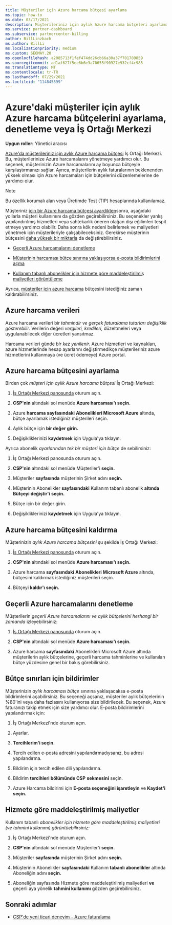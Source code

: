 ```yaml
---
title: Müşteriler için Azure harcama bütçesi ayarlama
ms.topic: how-to
ms.date: 03/17/2021
description: Müşterileriniz için aylık Azure harcama bütçeleri ayarlamayı veya kaldırmayı ve ayrıca Azure harcama verilerini görüntülemeyi ve bütçeyle ilgili bildirimleri ayarlamayı öğrenin.
ms.service: partner-dashboard
ms.subservice: partnercenter-billing
author: BillLinzbach
ms.author: BillLi
ms.localizationpriority: medium
ms.custom: SEOMAY.20
ms.openlocfilehash: a2085713f1fef474dd26cb66a30a37f701789859
ms.sourcegitcommit: ad1af627f5ee6b6e3a70655f90927e932cf4c985
ms.translationtype: MT
ms.contentlocale: tr-TR
ms.lasthandoff: 07/29/2021
ms.locfileid: "114845899"
---
```

# <a name="set-check-or-remove-monthly-azure-spending-budgets-for-customers-in-partner-center"></a>Azure'daki müşteriler için aylık Azure harcama bütçelerini ayarlama, denetleme veya İş Ortağı Merkezi

**Uygun roller:** Yönetici aracısı

[Azure'da müşterileriniz için aylık Azure harcama bütçesi](#set-azure-spending-budget) İş Ortağı Merkezi. Bu, müşterilerinize Azure harcamalarını yönetmeye yardımcı olur. Bu seçenek, müşterinizin Azure harcamalarını ay boyunca bütçeyle karşılaştırmanızı sağlar. Ayrıca, müşterilerin aylık faturalarının beklenenden yüksek olması için Azure harcamaları için bütçelerini düzenlemelerine de yardımcı olur.

> [!NOTE]  
> Bu özellik korumalı alan veya Üretimde Test (TIP) hesaplarında kullanılamaz.

Müşteriniz [için bir Azure harcama bütçesi ayardikten](#set-azure-spending-budget)sonra, aşağıdaki yollarla müşteri kullanımını da gözden geçirebilirsiniz. Bu seçenekler yanlış yapılandırılmış hizmetleri veya sahtekarlık öneren olağan dışı eğilimleri tespit etmeye yardımcı olabilir. Daha sonra kök nedeni belirlemek ve maliyetleri yönetmek için müşterileriyle çalışabileceksiniz. Gerekirse müşterinin bütçesini [daha yüksek bir miktarla](#set-azure-spending-budget) da değiştirebilirsiniz.

- [Geçerli Azure harcamalarını denetleme](#check-current-azure-spending)

- [Müşterinin harcaması bütçe sınırına yaklaşıyorsa e-posta bildirimlerini açma](#notifications-for-budget-limits)

- [Kullanım tabanlı abonelikler için hizmete göre maddeleştirilmiş maliyetleri görüntüleme](#itemized-costs-by-service)

Ayrıca, [müşteriler için azure harcama](#remove-azure-spending-budget) bütçesini istediğiniz zaman kaldırabilirsiniz.

## <a name="azure-spending-data"></a>Azure harcama verileri

Azure harcama verileri bir *tahmindir ve* *gerçek faturalama tutarları değişiklik gösterebilir.* Verilerin değeri *vergileri, kredileri,* düzeltmeleri veya uygulanabilecek diğer ücretleri yansıtmaz.

Harcama verileri günde *bir kez yenilenir.* Azure hizmetleri ve kaynakları, azure hizmetlerinde hesap ayarlarını değiştirmedikçe müşterileriniz azure hizmetlerini kullanmaya (ve ücret ödemeye) Azure portal.

## <a name="set-azure-spending-budget"></a>Azure harcama bütçesini ayarlama

Birden çok *müşteri için aylık Azure harcama bütçesi* İş Ortağı Merkezi:

1. [İş Ortağı Merkezi panosunda](https://partner.microsoft.com/dashboard/) oturum açın.

2. **CSP'nin** altındaki sol menüde **Azure harcaması'ı seçin.**

3. Azure **harcama sayfasındaki** **Abonelikleri Microsoft Azure** altında, bütçe ayarlamak istediğiniz müşterileri seçin.

4. Aylık bütçe için **bir değer girin.**

5. Değişikliklerinizi **kaydetmek** için Uygula'ya tıklayın.

Ayrıca abonelik *ayarlarından tek bir müşteri için bütçe* de sebilirsiniz:

1. İş Ortağı Merkezi panosunda oturum açın.

2. **CSP'nin** altındaki sol menüde Müşteriler'i **seçin.**

3. Müşteriler **sayfasında** müşterinin Şirket adını **seçin.**

4. Müşterinin Abonelikler **sayfasındaki** Kullanım tabanlı abonelik **altında Bütçeyi değiştir'i** **seçin.**

5. Bütçe için bir değer girin.

6. Değişikliklerinizi **kaydetmek** için Uygula'ya tıklayın.

## <a name="remove-azure-spending-budget"></a>Azure harcama bütçesini kaldırma

Müşterinizin *aylık Azure harcama bütçesini* şu şekilde İş Ortağı Merkezi:

1. [İş Ortağı Merkezi panosunda](https://partner.microsoft.com/dashboard/) oturum açın.

2. **CSP'nin** altındaki sol menüde **Azure harcaması'ı seçin.**

3. Azure harcama **sayfasındaki** **Abonelikleri Microsoft Azure** altında, bütçesini kaldırmak istediğiniz müşterileri seçin.

4. Bütçeyi **kaldır'ı seçin.**

## <a name="check-current-azure-spending"></a>Geçerli Azure harcamalarını denetleme

Müşterilerin *geçerli Azure harcamalarını ve aylık bütçelerini herhangi bir zamanda* izleyebilirsiniz:

1. [İş Ortağı Merkezi panosunda](https://partner.microsoft.com/dashboard/) oturum açın.

2. **CSP'nin** altındaki sol menüde **Azure harcaması'ı seçin.**

3. Azure harcama **sayfasındaki** Abonelikleri Microsoft Azure altında müşterilerin aylık bütçelerine, geçerli harcama tahminlerine ve kullanılan bütçe yüzdesine genel bir bakış görebilirsiniz.

## <a name="notifications-for-budget-limits"></a>Bütçe sınırları için bildirimler

Müşterinizin *aylık harcaması bütçe* sınırına yaklaşacaksa e-posta bildirimlerini açabilirsiniz. Bu seçeneği açsanız, müşteriler aylık bütçelerinin %80'ini veya daha fazlasını kullanıyorsa size bildirilecek. Bu seçenek, Azure faturanızı takip etmek için size yardımcı olur. E-posta bildirimlerini yapılandırmak için:

1. İş Ortağı Merkezi'nde oturum açın.

2. Ayarlar. 

3. **Tercihlerim'i seçin.**

4. Tercih edilen e-posta adresini yapılandırmadıysanız, bu adresi yapılandırma.

5. Bildirim için tercih edilen dili yapılandırma.

6. Bildirim **tercihleri bölümünde CSP** **sekmesini** seçin.

7. Azure Harcama bildirimi için **E-posta seçeneğini işaretleyin** ve **Kaydet'i seçin.**


## <a name="itemized-costs-by-service"></a>Hizmete göre maddeleştirilmiş maliyetler

Kullanım tabanlı *abonelikler için hizmete göre maddeleştirilmiş maliyetleri (ve tahmini kullanımı) görüntüebilirsiniz:*

1. İş Ortağı Merkezi'nde oturum açın.

2. **CSP'nin** altındaki sol menüde Müşteriler'i **seçin.**

3. Müşteriler **sayfasında** müşterinin Şirket adını **seçin.**

4. Müşterinin Abonelikler **sayfasındaki** Kullanım **tabanlı abonelikler** altında Aboneliğin adını **seçin.**

5. Aboneliğin sayfasında Hizmete göre maddeleştirilmiş maliyetleri **ve** geçerli aya yönelik **tahmini kullanımı** gözden geçirebilirsiniz.


## <a name="next-steps"></a>Sonraki adımlar

- [CSP'de yeni ticari deneyim - Azure faturalama](azure-plan-billing.md)
